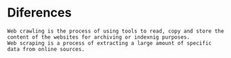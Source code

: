 # Diferences
	Web crawling is the process of using tools to read, copy and store the content of the websites for archiving or indexnig purposes. 
	Web scraping is a process of extracting a large amount of specific data from online sources.

